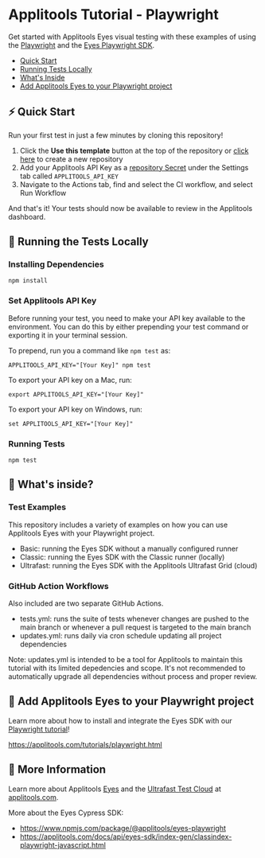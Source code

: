 # Applitools Tutorial - Playwright

Get started with Applitools Eyes visual testing with these examples of using the [Playwright](https://playwright.dev/) and the [Eyes Playwright SDK](https://www.npmjs.com/package/@applitools/eyes-playwright).

- [Quick Start](#%EF%B8%8F-quick-start)
- [Running Tests Locally](#-running-the-tests-locally)
- [What's Inside](#-whats-inside)
- [Add Applitools Eyes to your Playwright project](#-add-applitools-eyes-to-your-playwright-project)

## ⚡️ Quick Start

Run your first test in just a few minutes by cloning this repository!

1. Click the **Use this template** button at the top of the repository or [click here](https://github.com/applitools/tutorial-playwright/generate) to create a new repository
2. Add your Applitools API Key as a [repository Secret](https://docs.github.com/en/actions/reference/encrypted-secrets#creating-encrypted-secrets-for-a-repository) under the Settings tab called `APPLITOOLS_API_KEY`
3. Navigate to the Actions tab, find and select the CI workflow, and select Run Workflow

And that's it! Your tests should now be available to review in the Applitools dashboard.

## 🚀 Running the Tests Locally

### Installing Dependencies
```
npm install
```

### Set Applitools API Key

Before running your test, you need to make your API key available to the environment. You can do this by either prepending your test command or exporting it in your terminal session.

To prepend, run you a command like `npm test` as:

```
APPLITOOLS_API_KEY="[Your Key]" npm test
```

To export your API key on a Mac, run:

```
export APPLITOOLS_API_KEY="[Your Key]"
```

To export your API key on Windows, run:

```
set APPLITOOLS_API_KEY="[Your Key]"
```

### Running Tests
```
npm test
```

## 🧐 What's inside?

### Test Examples

This repository includes a variety of examples on how you can use Applitools Eyes with your Playwright project.

- Basic: running the Eyes SDK without a manually configured runner
- Classic: running the Eyes SDK with the Classic runner (locally)
- Ultrafast: running the Eyes SDK with the Applitools Ultrafast Grid (cloud)

### GitHub Action Workflows

Also included are two separate GitHub Actions.

- tests.yml: runs the suite of tests whenever changes are pushed to the main branch or whenever a pull request is targeted to the main branch
- updates.yml: runs daily via cron schedule updating all project dependencies

Note: updates.yml is intended to be a tool for Applitools to maintain this tutorial with its limited depedencies and scope. It's not recommended to automatically upgrade all dependencies without process and proper review.

## 👀 Add Applitools Eyes to your Playwright project

Learn more about how to install and integrate the Eyes SDK with our [Playwright tutorial](https://applitools.com/tutorials/playwright.html)!

<https://applitools.com/tutorials/playwright.html>

## 🧰 More Information

Learn more about Applitools [Eyes](https://info.applitools.com/ucY77) and the [Ultrafast Test Cloud](https://info.applitools.com/ucY78) at [applitools.com](https://info.applitools.com/ucY76).

More about the Eyes Cypress SDK:
* https://www.npmjs.com/package/@applitools/eyes-playwright
* https://applitools.com/docs/api/eyes-sdk/index-gen/classindex-playwright-javascript.html
